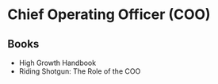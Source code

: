 # Chief Operating Officer (COO)

## Books

- High Growth Handbook
- Riding Shotgun: The Role of the COO
